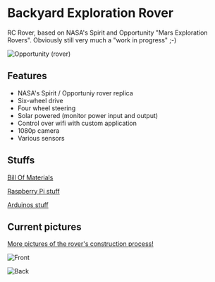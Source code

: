 Backyard Exploration Rover
==========================

RC Rover, based on NASA's Spirit and Opportunity "Mars Exploration Rovers". Obviously still very much a "work in progress" ;-)

![Opportunity (rover)](https://upload.wikimedia.org/wikipedia/commons/f/f8/KSC-03PD-0786.jpg)

Features
--------

- NASA's Spirit / Opportuniy rover replica
- Six-wheel drive
- Four wheel steering
- Solar powered (monitor power input and output)
- Control over wifi with custom application
- 1080p camera
- Various sensors

Stuffs
------

[Bill Of Materials](https://docs.google.com/spreadsheets/d/1W9EE91oSmALrEDYtPM-JBfx1BAg69mUi-aPxsP5AAdI/edit?usp=sharing)

[Raspberry Pi stuff](https://docs.google.com/document/d/1sD5Fkbx5KoUHv-pklI8Ck-DyjcLpjsvI0ImGqL_Kb-Q/edit?usp=sharing)

[Arduinos stuff](https://docs.google.com/document/d/1VAbeNLtI0cmBznnbCtprm4kY5Q6f2vSqA6Fqp2lC2hE/edit?usp=sharing)

Current pictures
----------------

[More pictures of the rover's construction process!](https://plus.google.com/photos/101185732573156177059/albums/6068481997539252241?authkey=CLeOiI2225a_Pg)

![Front](http://i.imgur.com/jtiGUgm.jpg)

![Back](http://i.imgur.com/oAQ63N2.jpg)
